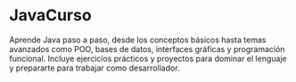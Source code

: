 # JavaCurso
Aprende Java paso a paso, desde los conceptos básicos hasta temas avanzados como POO, bases de datos, interfaces gráficas y programación funcional. Incluye ejercicios prácticos y proyectos para dominar el lenguaje y prepararte para trabajar como desarrollador.
